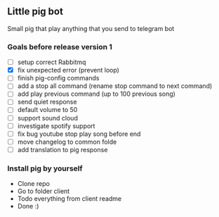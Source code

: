 ## Little pig bot
Small pig that play anything that you send to telegram bot

### Goals before release version 1
- [ ] setup correct Rabbitmq
- [X] fix unexpected error (prevent loop)
- [ ] finish pig-config commands
- [ ] add a stop all command (rename stop command to next command)
- [ ] add play previous command (up to 100 previous song)
- [ ] send quiet response
- [ ] default volume to 50
- [ ] support sound cloud
- [ ] investigate spotify support
- [ ] fix bug youtube stop play song before end
- [ ] move changelog to common folde
- [ ] add translation to pig response

### Install pig by yourself
- Clone repo
- Go to folder client
- Todo everything from client readme
- Done :) 
